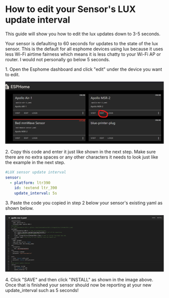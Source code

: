 # How to edit your Sensor's LUX update interval

This guide will show you how to edit the lux updates down to 3-5 seconds.

Your sensor is defaulting to 60 seconds for updates to the state of the lux sensor. This is the default for all esphome devices using lux because it uses less Wi-Fi airtime fairness which means it is less chatty to your Wi-Fi AP or router. I would not personally go below 5 seconds.

1\. Open the Esphome dashboard and click "edit" under the device you want to edit.

![image.png](../assets/cs5image.png)

2\. Copy this code and enter it just like shown in the next step. Make sure there are no extra spaces or any other characters it needs to look just like the example in the next step.

```yaml
#LUX sensor update interval
sensor:
  - platform: ltr390
    id: !extend ltr_390
    update_interval: 5s
```

3\. Paste the code you copied in step 2 below your sensor's existing yaml as shown below.

![image.png](../assets/QBoimage.png)

4\. Click "SAVE" and then click "INSTALL" as shown in the image above. Once that is finished your sensor should now be reporting at your new update\_interval such as 5 seconds!